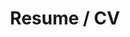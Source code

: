 ---
layout: resume
title: Resume / CV
permalink: /resume/
nav: resume
data1: intro
data2: education
data3: experience
exp1: exp1
exp2: exp2
exp3: exp3
repositori: repo
repo1: ourcitrus
repo2: gnet
repo3: hype
---